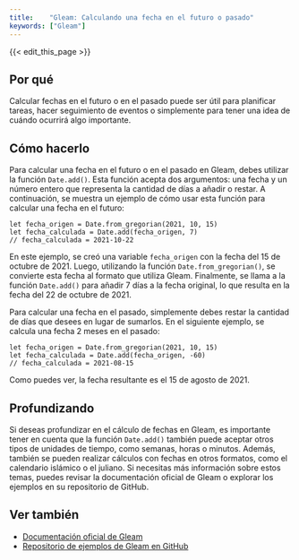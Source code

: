 ```yaml
---
title:    "Gleam: Calculando una fecha en el futuro o pasado"
keywords: ["Gleam"]
---
```


{{< edit_this_page >}}

## Por qué

Calcular fechas en el futuro o en el pasado puede ser útil para planificar tareas, hacer seguimiento de eventos o simplemente para tener una idea de cuándo ocurrirá algo importante.

## Cómo hacerlo

Para calcular una fecha en el futuro o en el pasado en Gleam, debes utilizar la función `Date.add()`. Esta función acepta dos argumentos: una fecha y un número entero que representa la cantidad de días a añadir o restar. A continuación, se muestra un ejemplo de cómo usar esta función para calcular una fecha en el futuro:

```Gleam
let fecha_origen = Date.from_gregorian(2021, 10, 15)
let fecha_calculada = Date.add(fecha_origen, 7)
// fecha_calculada = 2021-10-22
```

En este ejemplo, se creó una variable `fecha_origen` con la fecha del 15 de octubre de 2021. Luego, utilizando la función `Date.from_gregorian()`, se convierte esta fecha al formato que utiliza Gleam. Finalmente, se llama a la función `Date.add()` para añadir 7 días a la fecha original, lo que resulta en la fecha del 22 de octubre de 2021.

Para calcular una fecha en el pasado, simplemente debes restar la cantidad de días que desees en lugar de sumarlos. En el siguiente ejemplo, se calcula una fecha 2 meses en el pasado:

```Gleam
let fecha_origen = Date.from_gregorian(2021, 10, 15)
let fecha_calculada = Date.add(fecha_origen, -60)
// fecha_calculada = 2021-08-15
```

Como puedes ver, la fecha resultante es el 15 de agosto de 2021.

## Profundizando

Si deseas profundizar en el cálculo de fechas en Gleam, es importante tener en cuenta que la función `Date.add()` también puede aceptar otros tipos de unidades de tiempo, como semanas, horas o minutos. Además, también se pueden realizar cálculos con fechas en otros formatos, como el calendario islámico o el juliano. Si necesitas más información sobre estos temas, puedes revisar la documentación oficial de Gleam o explorar los ejemplos en su repositorio de GitHub.

## Ver también

- [Documentación oficial de Gleam](https://gleam.run/documentation)
- [Repositorio de ejemplos de Gleam en GitHub](https://github.com/gleam-lang/gleam_examples)